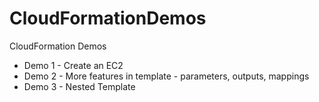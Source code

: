 # CloudFormationDemos
CloudFormation Demos
  
- Demo 1 - Create an EC2
- Demo 2 - More features in  template - parameters, outputs, mappings
- Demo 3 - Nested Template
